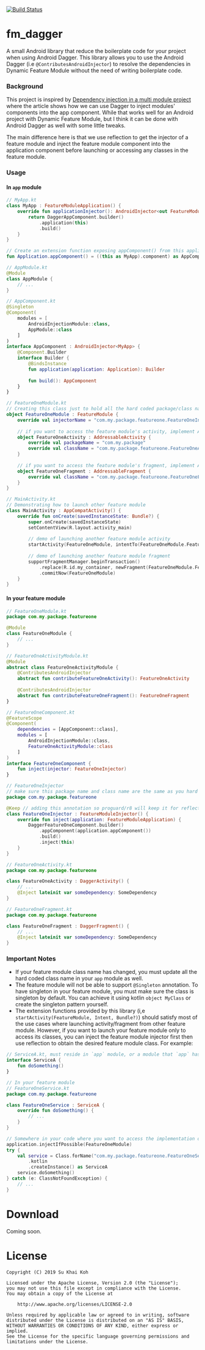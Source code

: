 [![Build Status](https://travis-ci.com/sukhai/fm_dagger.svg?branch=master)](https://travis-ci.com/sukhai/fm_dagger)

# fm_dagger
A small Android library that reduce the boilerplate code for your project when using
Android Dagger. This library allows you to use the Android Dagger (i.e `@ContributesAndroidInjector`) 
to resolve the dependencies in Dynamic Feature Module without the need of writing boilerplate code. 

### Background
This project is inspired by [Dependency injection in a multi module project](https://medium.com/androiddevelopers/dependency-injection-in-a-multi-module-project-1a09511c14b7)
where the article shows how we can use Dagger to inject modules' components into the app component.
While that works well for an Android project with Dynamic Feature Module, but I think it can be
done with Android Dagger as well with some little tweaks.

The main difference here is that we use reflection to get the injector of a feature module and
inject the feature module component into the application component before launching or accessing
any classes in the feature module.

### Usage
#### In `app` module
```kotlin
// MyApp.kt
class MyApp : FeatureModuleApplication() {
    override fun applicationInjector(): AndroidInjector<out FeatureModuleApplication> {
        return DaggerAppComponent.builder()
            .application(this)
            .build()
    }
}

// Create an extension function exposing appComponent() from this application class
fun Application.appComponent() = ((this as MyApp).component) as AppComponent

// AppModule.kt
@Module
class AppModule {
    // ...
}

// AppComponent.kt
@Singleton
@Component(
    modules = [
        AndroidInjectionModule::class,
        AppModule::class
    ]
)
interface AppComponent : AndroidInjector<MyApp> {
    @Component.Builder
    interface Builder {
        @BindsInstance
        fun application(application: Application): Builder
        
        fun build(): AppComponent
    }
}

// FeatureOneModule.kt
// Creating this class just to hold all the hard coded package/class names into 1 file
object FeatureOneModule : FeatureModule {
    override val injectorName = "com.my.package.featureone.FeatureOneInjector"
    
    // if you want to access the feature module's activity, implement AddressableActivity
    object FeatureOneActivity : AddressableActivity {
        override val packageName = "com.my.package"
        override val className = "com.my.package.featureone.FeatureOneActivity"
    }
    
    // if you want to access the feature module's fragment, implement AddressableFragment
    object FeatureOneFragment : AddressableFragment {
        override val className = "com.my.package.featureone.FeatureOneFragment"
    }
}

// MainActivity.kt
// Demonstrating how to launch other feature module
class MainActivity : AppCompatActivity() {
    override fun onCreate(savedInstanceState: Bundle?) {
        super.onCreate(savedInstanceState)
        setContentView(R.layout.activity_main)
        
        // demo of launching another feature module activity
        startActivity(FeatureOneModule, intentTo(FeatureOneModule.FeatureOneActivity))
        
        // demo of launching another feature module fragment
        supportFragmentManager.beginTransaction()
            .replace(R.id.my_container, newFragment(FeatureOneModule.FeatureOneFragment))
            .commitNow(FeatureOneModule)
    }
}
```

#### In your feature module
```kotlin
// FeatureOneModule.kt
package com.my.package.featureone

@Module
class FeatureOneModule {
    // ...
}

// FeatureOneActivityModule.kt
@Module
abstract class FeatureOneActivityModule {
    @ContributesAndroidInjector
    abstract fun contributeFeatureOneActivity(): FeatureOneActivity
    
    @ContributesAndroidInjector
    abstract fun contributeFeatureOneFragment(): FeatureOneFragment
}

// FeatureOneComponent.kt
@FeatureScope
@Component(
    dependencies = [AppComponent::class],
    modules = [
        AndroidInjectionModule::class,
        FeatureOneActivityModule::class
    ]
)
interface FeatureOneComponent {
    fun inject(injector: FeatureOneInjector)
}

// FeatureOneInjector
// make sure this package name and class name are the same as you hard coded in the app module
package com.my.package.featureone

@Keep // adding this annotation so proguard/r8 will keep it for reflection purpose
class FeatureOneInjector : FeatureModuleInjector() {
    override fun inject(application: FeatureModuleApplication) {
        DaggerFeatureOneComponent.builder()
            .appComponent(application.appComponent())
            .build()
            .inject(this)
    }
}

// FeatureOneActivity.kt
package com.my.package.featureone

class FeatureOneActivity : DaggerActivity() {
    // ...
    @Inject lateinit var someDependency: SomeDependency
}

// FeatureOneFragment.kt
package com.my.package.featureone

class FeatureOneFragment : DaggerFragment() {
    // ...
    @Inject lateinit var someDependency: SomeDependency
}
```

### Important Notes
* If your feature module class name has changed, you must update all the hard
coded class name in your `app` module as well.
* The feature module will not be able to support `@Singleton` annotation. To
have singleton in your feature module, you must make sure the class is singleton
by default. You can achieve it using kotlin `object MyClass` or create the singleton
pattern yourself.
* The extension functions provided by this library 
(i,e `startActivity(FeatureModule, Intent, Bundle?)`) should satisfy most of
the use cases where launching activity/fragment from other feature module.
However, if you want to launch your feature module only to access its classes,
you can inject the feature module injector first then use reflection to obtain
the desired feature module class. For example:
```kotlin
// ServiceA.kt, must reside in `app` module, or a module that `app` has access to.
interface ServiceA {
    fun doSomething()
}

// In your feature module
// FeatureOneService.kt
package com.my.package.featureone

class FeatureOneService : ServiceA {
    override fun doSomething() {
        // ...
    }
}

// Somewhere in your code where you want to access the implementation of ServiceA
application.injectIfPossible(FeatureOneModule)
try {
    val service = Class.forName("com.my.package.featureone.FeatureOneService")
        .kotlin
        .createInstance() as ServiceA
    service.doSomething()
} catch (e: ClassNotFoundException) {
    // ...
}

```

# Download
Coming soon.

# License
```
Copyright (C) 2019 Su Khai Koh

Licensed under the Apache License, Version 2.0 (the "License");
you may not use this file except in compliance with the License.
You may obtain a copy of the License at

    http://www.apache.org/licenses/LICENSE-2.0

Unless required by applicable law or agreed to in writing, software
distributed under the License is distributed on an "AS IS" BASIS,
WITHOUT WARRANTIES OR CONDITIONS OF ANY KIND, either express or implied.
See the License for the specific language governing permissions and
limitations under the License.
```
   